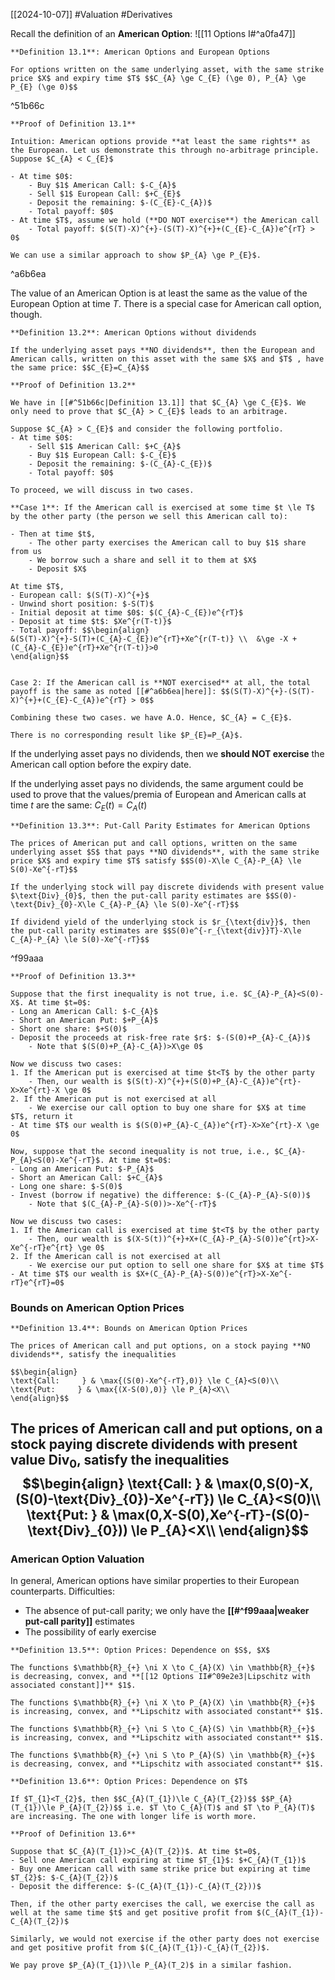 [[2024-10-07]] #Valuation #Derivatives 

Recall the definition of an **American Option**: ![[11 Options I#^a0fa47]]

```ad-important
**Definition 13.1**: American Options and European Options

For options written on the same underlying asset, with the same strike price $X$ and expiry time $T$ $$C_{A} \ge C_{E} (\ge 0), P_{A} \ge P_{E} (\ge 0)$$
```

^51b66c

```ad-note
**Proof of Definition 13.1**

Intuition: American options provide **at least the same rights** as the European. Let us demonstrate this through no-arbitrage principle. Suppose $C_{A} < C_{E}$

- At time $0$:
	- Buy $1$ American Call: $-C_{A}$
	- Sell $1$ European Call: $+C_{E}$
	- Deposit the remaining: $-(C_{E}-C_{A})$
	- Total payoff: $0$
- At time $T$, assume we hold (**DO NOT exercise**) the American call
	- Total payoff: $(S(T)-X)^{+}-(S(T)-X)^{+}+(C_{E}-C_{A})e^{rT} > 0$

We can use a similar approach to show $P_{A} \ge P_{E}$.
```

^a6b6ea

The value of an American Option is at least the same as the value of the European Option at time $T$. There is a special case for American call option, though.

```ad-important
**Definition 13.2**: American Options without dividends

If the underlying asset pays **NO dividends**, then the European and American calls, written on this asset with the same $X$ and $T$ , have the same price: $$C_{E}=C_{A}$$
```

```ad-note
**Proof of Definition 13.2**

We have in [[#^51b66c|Definition 13.1]] that $C_{A} \ge C_{E}$. We only need to prove that $C_{A} > C_{E}$ leads to an arbitrage. 

Suppose $C_{A} > C_{E}$ and consider the following portfolio. 
- At time $0$:
	- Sell $1$ American Call: $+C_{A}$
	- Buy $1$ European Call: $-C_{E}$
	- Deposit the remaining: $-(C_{A}-C_{E})$
	- Total payoff: $0$

To proceed, we will discuss in two cases.

**Case 1**: If the American call is exercised at some time $t \le T$ by the other party (the person we sell this American call to):

- Then at time $t$,
	- The other party exercises the American call to buy $1$ share from us
	- We borrow such a share and sell it to them at $X$
	- Deposit $X$

At time $T$,
- European call: $(S(T)-X)^{+}$
- Unwind short position: $-S(T)$
- Initial deposit at time $0$: $(C_{A}-C_{E})e^{rT}$
- Deposit at time $t$: $Xe^{r(T-t)}$
- Total payoff: $$\begin{align}
&(S(T)-X)^{+}-S(T)+(C_{A}-C_{E})e^{rT}+Xe^{r(T-t)} \\  &\ge -X +(C_{A}-C_{E})e^{rT}+Xe^{r(T-t)}>0
\end{align}$$


Case 2: If the American call is **NOT exercised** at all, the total payoff is the same as noted [[#^a6b6ea|here]]: $$(S(T)-X)^{+}-(S(T)-X)^{+}+(C_{E}-C_{A})e^{rT} > 0$$

Combining these two cases. we have A.O. Hence, $C_{A} = C_{E}$.
```

```ad-note
There is no corresponding result like $P_{E}=P_{A}$.
```

If the underlying asset pays no dividends, then we **should NOT exercise** the American call option before the expiry date.

If the underlying asset pays no dividends, the same argument could be used to prove that the values/premia of European and American calls at time $t$ are the same: $C_{E}(t)=C_{A}(t)$

```ad-important
**Definition 13.3**: Put-Call Parity Estimates for American Options

The prices of American put and call options, written on the same underlying asset $S$ that pays **NO dividends**, with the same strike price $X$ and expiry time $T$ satisfy $$S(0)-X\le C_{A}-P_{A} \le S(0)-Xe^{-rT}$$

If the underlying stock will pay discrete dividends with present value $\text{Div}_{0}$, then the put-call parity estimates are $$S(0)-\text{Div}_{0}-X\le C_{A}-P_{A} \le S(0)-Xe^{-rT}$$

If dividend yield of the underlying stock is $r_{\text{div}}$, then the put-call parity estimates are $$S(0)e^{-r_{\text{div}}T}-X\le C_{A}-P_{A} \le S(0)-Xe^{-rT}$$
```

^f99aaa

```ad-note
**Proof of Definition 13.3**

Suppose that the first inequality is not true, i.e. $C_{A}-P_{A}<S(0)-X$. At time $t=0$:
- Long an American Call: $-C_{A}$
- Short an American Put: $+P_{A}$
- Short one share: $+S(0)$
- Deposit the proceeds at risk-free rate $r$: $-(S(0)+P_{A}-C_{A})$
	- Note that $(S(0)+P_{A}-C_{A})>X\ge 0$

Now we discuss two cases:
1. If the American put is exercised at time $t<T$ by the other party
	- Then, our wealth is $(S(t)-X)^{+}+(S(0)+P_{A}-C_{A})e^{rt}-X>Xe^{rt}-X \ge 0$
2. If the American put is not exercised at all
	- We exercise our call option to buy one share for $X$ at time $T$, return it
- At time $T$ our wealth is $(S(0)+P_{A}-C_{A})e^{rT}-X>Xe^{rt}-X \ge 0$

Now, suppose that the second inequality is not true, i.e., $C_{A}-P_{A}<S(0)-Xe^{-rT}$. At time $t=0$:
- Long an American Put: $-P_{A}$
- Short an American Call: $+C_{A}$
- Long one share: $-S(0)$
- Invest (borrow if negative) the difference: $-(C_{A}-P_{A}-S(0))$
	- Note that $(C_{A}-P_{A}-S(0))>-Xe^{-rT}$

Now we discuss two cases:
1. If the American call is exercised at time $t<T$ by the other party
	- Then, our wealth is $(X-S(t))^{+}+X+(C_{A}-P_{A}-S(0))e^{rt}>X-Xe^{-rT}e^{rt} \ge 0$
2. If the American call is not exercised at all
	- We exercise our put option to sell one share for $X$ at time $T$
- At time $T$ our wealth is $X+(C_{A}-P_{A}-S(0))e^{rT}>X-Xe^{-rT}e^{rT}=0$
```

### Bounds on American Option Prices

```ad-important
**Definition 13.4**: Bounds on American Option Prices

The prices of American call and put options, on a stock paying **NO dividends**, satisfy the inequalities

$$\begin{align}
\text{Call:     } & \max{(S(0)-Xe^{-rT},0)} \le C_{A}<S(0)\\
\text{Put:     } & \max{(X-S(0),0)} \le P_{A}<X\\
\end{align}$$
```

The prices of American call and put options, on a stock paying discrete dividends with present value $\text{Div}_{0}$, satisfy the inequalities $$\begin{align}
\text{Call:     } & \max(0,S(0)-X,(S(0)-\text{Div}_{0})-Xe^{-rT}) \le C_{A}<S(0)\\
\text{Put:     } & \max(0,X-S(0),Xe^{-rT}-(S(0)-\text{Div}_{0})) \le P_{A}<X\\
\end{align}$$
---
### American Option Valuation
In general, American options have similar properties to their European counterparts. Difficulties:
- The absence of put-call parity; we only have the **[[#^f99aaa|weaker put-call parity]]** estimates
- The possibility of early exercise

```ad-important
**Definition 13.5**: Option Prices: Dependence on $S$, $X$

The functions $\mathbb{R}_{+} \ni X \to C_{A}(X) \in \mathbb{R}_{+}$ is decreasing, convex, and **[[12 Options II#^09e2e3|Lipschitz with associated constant]]** $1$.

The functions $\mathbb{R}_{+} \ni X \to P_{A}(X) \in \mathbb{R}_{+}$ is increasing, convex, and **Lipschitz with associated constant** $1$.

The functions $\mathbb{R}_{+} \ni S \to C_{A}(S) \in \mathbb{R}_{+}$ is increasing, convex, and **Lipschitz with associated constant** $1$.

The functions $\mathbb{R}_{+} \ni S \to P_{A}(S) \in \mathbb{R}_{+}$ is decreasing, convex, and **Lipschitz with associated constant** $1$.
```

```ad-important
**Definition 13.6**: Option Prices: Dependence on $T$

If $T_{1}<T_{2}$, then $$C_{A}(T_{1})\le C_{A}(T_{2})$$ $$P_{A}(T_{1})\le P_{A}(T_{2})$$ i.e. $T \to C_{A}(T)$ and $T \to P_{A}(T)$ are increasing. The one with longer life is worth more.
```

```ad-note
**Proof of Definition 13.6**

Suppose that $C_{A}(T_{1})>C_{A}(T_{2})$. At time $t=0$,
- Sell one American call expiring at time $T_{1}$: $+C_{A}(T_{1})$
- Buy one American call with same strike price but expiring at time $T_{2}$: $-C_{A}(T_{2})$
- Deposit the difference: $-(C_{A}(T_{1})-C_{A}(T_{2}))$

Then, if the other party exercises the call, we exercise the call as well at the same time $t$ and get positive profit from $(C_{A}(T_{1})-C_{A}(T_{2})$

Similarly, we would not exercise if the other party does not exercise and get positive profit from $(C_{A}(T_{1})-C_{A}(T_{2})$.

We pay prove $P_{A}(T_{1})\le P_{A}(T_2)$ in a similar fashion.
```
